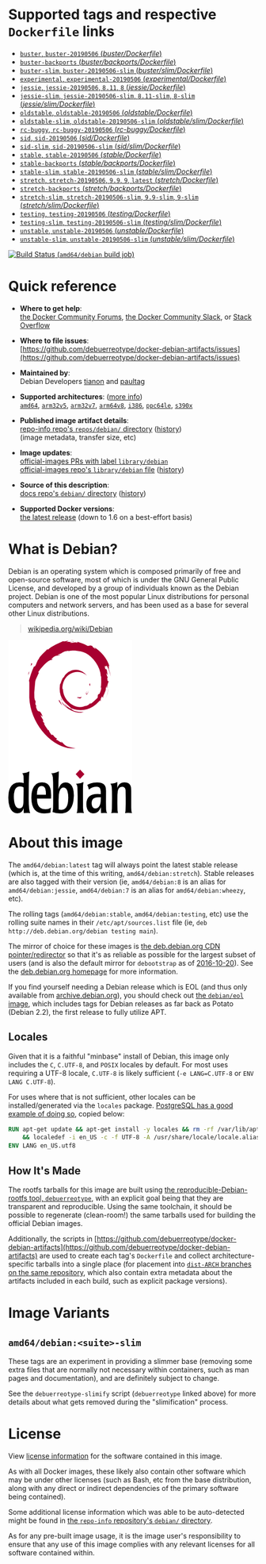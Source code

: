 <!--

********************************************************************************

WARNING:

    DO NOT EDIT "debian/README.md"

    IT IS AUTO-GENERATED

    (from the other files in "debian/" combined with a set of templates)

********************************************************************************

-->

# Supported tags and respective `Dockerfile` links

-	[`buster`, `buster-20190506` (*buster/Dockerfile*)](https://github.com/debuerreotype/docker-debian-artifacts/blob/fd138cb56a6a6a4fd9cb30c2acce9e8d9cccd28a/buster/Dockerfile)
-	[`buster-backports` (*buster/backports/Dockerfile*)](https://github.com/debuerreotype/docker-debian-artifacts/blob/fd138cb56a6a6a4fd9cb30c2acce9e8d9cccd28a/buster/backports/Dockerfile)
-	[`buster-slim`, `buster-20190506-slim` (*buster/slim/Dockerfile*)](https://github.com/debuerreotype/docker-debian-artifacts/blob/fd138cb56a6a6a4fd9cb30c2acce9e8d9cccd28a/buster/slim/Dockerfile)
-	[`experimental`, `experimental-20190506` (*experimental/Dockerfile*)](https://github.com/debuerreotype/docker-debian-artifacts/blob/fd138cb56a6a6a4fd9cb30c2acce9e8d9cccd28a/experimental/Dockerfile)
-	[`jessie`, `jessie-20190506`, `8.11`, `8` (*jessie/Dockerfile*)](https://github.com/debuerreotype/docker-debian-artifacts/blob/fd138cb56a6a6a4fd9cb30c2acce9e8d9cccd28a/jessie/Dockerfile)
-	[`jessie-slim`, `jessie-20190506-slim`, `8.11-slim`, `8-slim` (*jessie/slim/Dockerfile*)](https://github.com/debuerreotype/docker-debian-artifacts/blob/fd138cb56a6a6a4fd9cb30c2acce9e8d9cccd28a/jessie/slim/Dockerfile)
-	[`oldstable`, `oldstable-20190506` (*oldstable/Dockerfile*)](https://github.com/debuerreotype/docker-debian-artifacts/blob/fd138cb56a6a6a4fd9cb30c2acce9e8d9cccd28a/oldstable/Dockerfile)
-	[`oldstable-slim`, `oldstable-20190506-slim` (*oldstable/slim/Dockerfile*)](https://github.com/debuerreotype/docker-debian-artifacts/blob/fd138cb56a6a6a4fd9cb30c2acce9e8d9cccd28a/oldstable/slim/Dockerfile)
-	[`rc-buggy`, `rc-buggy-20190506` (*rc-buggy/Dockerfile*)](https://github.com/debuerreotype/docker-debian-artifacts/blob/fd138cb56a6a6a4fd9cb30c2acce9e8d9cccd28a/rc-buggy/Dockerfile)
-	[`sid`, `sid-20190506` (*sid/Dockerfile*)](https://github.com/debuerreotype/docker-debian-artifacts/blob/fd138cb56a6a6a4fd9cb30c2acce9e8d9cccd28a/sid/Dockerfile)
-	[`sid-slim`, `sid-20190506-slim` (*sid/slim/Dockerfile*)](https://github.com/debuerreotype/docker-debian-artifacts/blob/fd138cb56a6a6a4fd9cb30c2acce9e8d9cccd28a/sid/slim/Dockerfile)
-	[`stable`, `stable-20190506` (*stable/Dockerfile*)](https://github.com/debuerreotype/docker-debian-artifacts/blob/fd138cb56a6a6a4fd9cb30c2acce9e8d9cccd28a/stable/Dockerfile)
-	[`stable-backports` (*stable/backports/Dockerfile*)](https://github.com/debuerreotype/docker-debian-artifacts/blob/fd138cb56a6a6a4fd9cb30c2acce9e8d9cccd28a/stable/backports/Dockerfile)
-	[`stable-slim`, `stable-20190506-slim` (*stable/slim/Dockerfile*)](https://github.com/debuerreotype/docker-debian-artifacts/blob/fd138cb56a6a6a4fd9cb30c2acce9e8d9cccd28a/stable/slim/Dockerfile)
-	[`stretch`, `stretch-20190506`, `9.9`, `9`, `latest` (*stretch/Dockerfile*)](https://github.com/debuerreotype/docker-debian-artifacts/blob/fd138cb56a6a6a4fd9cb30c2acce9e8d9cccd28a/stretch/Dockerfile)
-	[`stretch-backports` (*stretch/backports/Dockerfile*)](https://github.com/debuerreotype/docker-debian-artifacts/blob/fd138cb56a6a6a4fd9cb30c2acce9e8d9cccd28a/stretch/backports/Dockerfile)
-	[`stretch-slim`, `stretch-20190506-slim`, `9.9-slim`, `9-slim` (*stretch/slim/Dockerfile*)](https://github.com/debuerreotype/docker-debian-artifacts/blob/fd138cb56a6a6a4fd9cb30c2acce9e8d9cccd28a/stretch/slim/Dockerfile)
-	[`testing`, `testing-20190506` (*testing/Dockerfile*)](https://github.com/debuerreotype/docker-debian-artifacts/blob/fd138cb56a6a6a4fd9cb30c2acce9e8d9cccd28a/testing/Dockerfile)
-	[`testing-slim`, `testing-20190506-slim` (*testing/slim/Dockerfile*)](https://github.com/debuerreotype/docker-debian-artifacts/blob/fd138cb56a6a6a4fd9cb30c2acce9e8d9cccd28a/testing/slim/Dockerfile)
-	[`unstable`, `unstable-20190506` (*unstable/Dockerfile*)](https://github.com/debuerreotype/docker-debian-artifacts/blob/fd138cb56a6a6a4fd9cb30c2acce9e8d9cccd28a/unstable/Dockerfile)
-	[`unstable-slim`, `unstable-20190506-slim` (*unstable/slim/Dockerfile*)](https://github.com/debuerreotype/docker-debian-artifacts/blob/fd138cb56a6a6a4fd9cb30c2acce9e8d9cccd28a/unstable/slim/Dockerfile)

[![Build Status](https://doi-janky.infosiftr.net/job/multiarch/job/amd64/job/debian/badge/icon) (`amd64/debian` build job)](https://doi-janky.infosiftr.net/job/multiarch/job/amd64/job/debian/)

# Quick reference

-	**Where to get help**:  
	[the Docker Community Forums](https://forums.docker.com/), [the Docker Community Slack](https://blog.docker.com/2016/11/introducing-docker-community-directory-docker-community-slack/), or [Stack Overflow](https://stackoverflow.com/search?tab=newest&q=docker)

-	**Where to file issues**:  
	[https://github.com/debuerreotype/docker-debian-artifacts/issues](https://github.com/debuerreotype/docker-debian-artifacts/issues)

-	**Maintained by**:  
	Debian Developers [tianon](https://qa.debian.org/developer.php?login=tianon) and [paultag](https://qa.debian.org/developer.php?login=paultag)

-	**Supported architectures**: ([more info](https://github.com/docker-library/official-images#architectures-other-than-amd64))  
	[`amd64`](https://hub.docker.com/r/amd64/debian/), [`arm32v5`](https://hub.docker.com/r/arm32v5/debian/), [`arm32v7`](https://hub.docker.com/r/arm32v7/debian/), [`arm64v8`](https://hub.docker.com/r/arm64v8/debian/), [`i386`](https://hub.docker.com/r/i386/debian/), [`ppc64le`](https://hub.docker.com/r/ppc64le/debian/), [`s390x`](https://hub.docker.com/r/s390x/debian/)

-	**Published image artifact details**:  
	[repo-info repo's `repos/debian/` directory](https://github.com/docker-library/repo-info/blob/master/repos/debian) ([history](https://github.com/docker-library/repo-info/commits/master/repos/debian))  
	(image metadata, transfer size, etc)

-	**Image updates**:  
	[official-images PRs with label `library/debian`](https://github.com/docker-library/official-images/pulls?q=label%3Alibrary%2Fdebian)  
	[official-images repo's `library/debian` file](https://github.com/docker-library/official-images/blob/master/library/debian) ([history](https://github.com/docker-library/official-images/commits/master/library/debian))

-	**Source of this description**:  
	[docs repo's `debian/` directory](https://github.com/docker-library/docs/tree/master/debian) ([history](https://github.com/docker-library/docs/commits/master/debian))

-	**Supported Docker versions**:  
	[the latest release](https://github.com/docker/docker-ce/releases/latest) (down to 1.6 on a best-effort basis)

# What is Debian?

Debian is an operating system which is composed primarily of free and open-source software, most of which is under the GNU General Public License, and developed by a group of individuals known as the Debian project. Debian is one of the most popular Linux distributions for personal computers and network servers, and has been used as a base for several other Linux distributions.

> [wikipedia.org/wiki/Debian](https://en.wikipedia.org/wiki/Debian)

![logo](https://raw.githubusercontent.com/docker-library/docs/b449be7df57e9ed9086bb5821bfb5d6cdc5d67a4/debian/logo.png)

# About this image

The `amd64/debian:latest` tag will always point the latest stable release (which is, at the time of this writing, `amd64/debian:stretch`). Stable releases are also tagged with their version (ie, `amd64/debian:8` is an alias for `amd64/debian:jessie`, `amd64/debian:7` is an alias for `amd64/debian:wheezy`, etc).

The rolling tags (`amd64/debian:stable`, `amd64/debian:testing`, etc) use the rolling suite names in their `/etc/apt/sources.list` file (ie, `deb http://deb.debian.org/debian testing main`).

The mirror of choice for these images is [the deb.debian.org CDN pointer/redirector](https://deb.debian.org) so that it's as reliable as possible for the largest subset of users (and is also the default mirror for `debootstrap` as of [2016-10-20](https://anonscm.debian.org/cgit/d-i/debootstrap.git/commit/?id=9e8bc60ad1ccf3a25ce7890526b70059f3e770de)). See the [deb.debian.org homepage](https://deb.debian.org) for more information.

If you find yourself needing a Debian release which is EOL (and thus only available from [archive.debian.org](http://archive.debian.org)), you should check out [the `debian/eol` image](https://hub.docker.com/r/debian/eol/), which includes tags for Debian releases as far back as Potato (Debian 2.2), the first release to fully utilize APT.

## Locales

Given that it is a faithful "minbase" install of Debian, this image only includes the `C`, `C.UTF-8`, and `POSIX` locales by default. For most uses requiring a UTF-8 locale, `C.UTF-8` is likely sufficient (`-e LANG=C.UTF-8` or `ENV LANG C.UTF-8`).

For uses where that is not sufficient, other locales can be installed/generated via the `locales` package. [PostgreSQL has a good example of doing so](https://github.com/docker-library/postgres/blob/69bc540ecfffecce72d49fa7e4a46680350037f9/9.6/Dockerfile#L21-L24), copied below:

```dockerfile
RUN apt-get update && apt-get install -y locales && rm -rf /var/lib/apt/lists/* \
	&& localedef -i en_US -c -f UTF-8 -A /usr/share/locale/locale.alias en_US.UTF-8
ENV LANG en_US.utf8
```

## How It's Made

The rootfs tarballs for this image are built using [the reproducible-Debian-rootfs tool, `debuerreotype`](https://github.com/debuerreotype/debuerreotype), with an explicit goal being that they are transparent and reproducible. Using the same toolchain, it should be possible to regenerate (clean-room!) the same tarballs used for building the official Debian images.

Additionally, the scripts in [https://github.com/debuerreotype/docker-debian-artifacts](https://github.com/debuerreotype/docker-debian-artifacts) are used to create each tag's `Dockerfile` and collect architecture-specific tarballs into a single place (for placement into [`dist-ARCH` branches on the same repository](https://github.com/debuerreotype/docker-debian-artifacts/branches), which also contain extra metadata about the artifacts included in each build, such as explicit package versions).

# Image Variants

## `amd64/debian:<suite>-slim`

These tags are an experiment in providing a slimmer base (removing some extra files that are normally not necessary within containers, such as man pages and documentation), and are definitely subject to change.

See the `debuerreotype-slimify` script (`debuerreotype` linked above) for more details about what gets removed during the "slimification" process.

# License

View [license information](https://www.debian.org/social_contract#guidelines) for the software contained in this image.

As with all Docker images, these likely also contain other software which may be under other licenses (such as Bash, etc from the base distribution, along with any direct or indirect dependencies of the primary software being contained).

Some additional license information which was able to be auto-detected might be found in [the `repo-info` repository's `debian/` directory](https://github.com/docker-library/repo-info/tree/master/repos/debian).

As for any pre-built image usage, it is the image user's responsibility to ensure that any use of this image complies with any relevant licenses for all software contained within.
